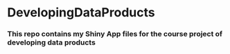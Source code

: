 # DevelopingDataProducts
### This repo contains my Shiny App files for the course project of developing data products
